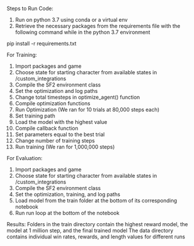 Steps to Run Code:

1. Run on python 3.7 using conda or a virtual env
2. Retrieve the necessary packages from the requirements file with the following command while in the python 3.7 environment

pip install -r requirements.txt

For Training:
1. Import packages and game
2. Choose state for starting character from available states in /custom_integrations
3. Compile the SF2 environment class
4. Set the optimization and log paths
5. Change total timesteps in optimize_agent() function
6. Compile optimization functions
7. Run Optimization (We ran for 10 trials at 80,000 steps each)
8. Set training path
9. Load the model with the highest value
10. Compile callback function
11. Set parameters equal to the best trial
12. Change number of training steps
13. Run training (We ran for 1,000,000 steps)

For Evaluation:
1. Import packages and game
2. Choose state for starting character from available states in /custom_integrations
3. Compile the SF2 environment class
4. Set the optimization, training, and log paths
5. Load model from the train folder at the bottom of its corresponding notebook
6. Run run loop at the bottom of the notebook

Results:
Folders in the train directory contain the highest reward model, the model at 1 million step, and the final trained model
The data directory contains individual win rates, rewards, and length values for different runs
